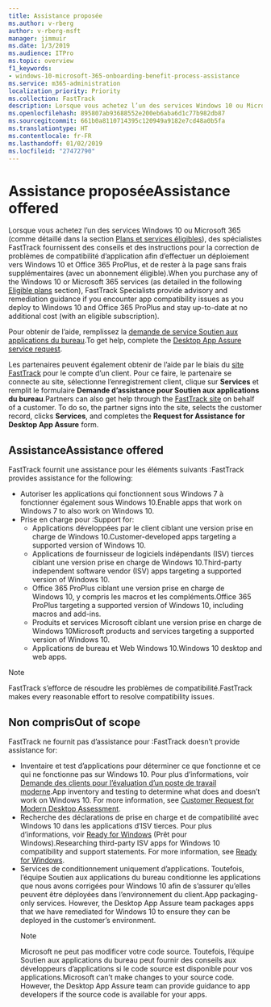 ```yaml
---
title: Assistance proposée
ms.author: v-rberg
author: v-rberg-msft
manager: jimmuir
ms.date: 1/3/2019
ms.audience: ITPro
ms.topic: overview
f1_keywords:
- windows-10-microsoft-365-onboarding-benefit-process-assistance
ms.service: m365-administration
localization_priority: Priority
ms.collection: FastTrack
description: Lorsque vous achetez l’un des services Windows 10 ou Microsoft 365, des spécialistes FastTrack fournissent des conseils et des instructions pour la correction de problèmes afin d’effectuer un déploiement vers Windows 10 et Office 365 ProPlus et de rester à la page sans frais supplémentaires (avec un abonnement éligible).
ms.openlocfilehash: 895807ab93688552e200eb6aba6d1c77b982db87
ms.sourcegitcommit: 661b0a8110714395c120949a9182e7cd48a0b5fa
ms.translationtype: HT
ms.contentlocale: fr-FR
ms.lasthandoff: 01/02/2019
ms.locfileid: "27472790"
---
```

# <a name="assistance-offered"></a><span data-ttu-id="b891b-103">Assistance proposée</span><span class="sxs-lookup"><span data-stu-id="b891b-103">Assistance offered</span></span>  

<span data-ttu-id="b891b-104">Lorsque vous achetez l’un des services Windows 10 ou Microsoft 365 (comme détaillé dans la section [Plans et services éligibles](M365-eligible-services-and-plans.md)), des spécialistes FastTrack fournissent des conseils et des instructions pour la correction de problèmes de compatibilité d’application afin d’effectuer un déploiement vers Windows 10 et Office 365 ProPlus, et de rester à la page sans frais supplémentaires (avec un abonnement éligible).</span><span class="sxs-lookup"><span data-stu-id="b891b-104">When you purchase any of the Windows 10 or Microsoft 365 services (as detailed in the following [Eligible plans](M365-eligible-services-and-plans.md) section), FastTrack Specialists provide advisory and remediation guidance if you encounter app compatibility issues as you deploy to Windows 10 and Office 365 ProPlus and stay up-to-date at no additional cost (with an eligible subscription).</span></span>

<span data-ttu-id="b891b-105">Pour obtenir de l’aide, remplissez la [demande de service Soutien aux applications du bureau](https://go.microsoft.com/fwlink/?linkid=2022721).</span><span class="sxs-lookup"><span data-stu-id="b891b-105">To get help, complete the [Desktop App Assure service request](https://go.microsoft.com/fwlink/?linkid=2022721).</span></span>

<span data-ttu-id="b891b-p101">Les partenaires peuvent également obtenir de l’aide par le biais du [site FastTrack](https://go.microsoft.com/fwlink/?linkid=780698) pour le compte d’un client. Pour ce faire, le partenaire se connecte au site, sélectionne l’enregistrement client, clique sur **Services** et remplit le formulaire **Demande d’assistance pour Soutien aux applications du bureau**.</span><span class="sxs-lookup"><span data-stu-id="b891b-p101">Partners can also get help through the [FastTrack site](https://go.microsoft.com/fwlink/?linkid=780698) on behalf of a customer. To do so, the partner signs into the site, selects the customer record, clicks **Services**, and completes the **Request for Assistance for Desktop App Assure** form.</span></span>

## <a name="assistance"></a><span data-ttu-id="b891b-108">Assistance</span><span class="sxs-lookup"><span data-stu-id="b891b-108">Assistance offered</span></span>

<span data-ttu-id="b891b-109">FastTrack fournit une assistance pour les éléments suivants :</span><span class="sxs-lookup"><span data-stu-id="b891b-109">FastTrack provides assistance for the following:</span></span>
- <span data-ttu-id="b891b-110">Autoriser les applications qui fonctionnent sous Windows 7 à fonctionner également sous Windows 10.</span><span class="sxs-lookup"><span data-stu-id="b891b-110">Enable apps that work on Windows 7 to also work on Windows 10.</span></span>
- <span data-ttu-id="b891b-111">Prise en charge pour :</span><span class="sxs-lookup"><span data-stu-id="b891b-111">Support for:</span></span>
    - <span data-ttu-id="b891b-112">Applications développées par le client ciblant une version prise en charge de Windows 10.</span><span class="sxs-lookup"><span data-stu-id="b891b-112">Customer-developed apps targeting a supported version of Windows 10.</span></span>
    - <span data-ttu-id="b891b-113">Applications de fournisseur de logiciels indépendants (ISV) tierces ciblant une version prise en charge de Windows 10.</span><span class="sxs-lookup"><span data-stu-id="b891b-113">Third-party independent software vendor (ISV) apps targeting a supported version of Windows 10.</span></span>
    - <span data-ttu-id="b891b-114">Office 365 ProPlus ciblant une version prise en charge de Windows 10, y compris les macros et les compléments.</span><span class="sxs-lookup"><span data-stu-id="b891b-114">Office 365 ProPlus targeting a supported version of Windows 10, including macros and add-ins.</span></span>
    - <span data-ttu-id="b891b-115">Produits et services Microsoft ciblant une version prise en charge de Windows 10</span><span class="sxs-lookup"><span data-stu-id="b891b-115">Microsoft products and services targeting a supported version of Windows 10.</span></span>
    - <span data-ttu-id="b891b-116">Applications de bureau et Web Windows 10.</span><span class="sxs-lookup"><span data-stu-id="b891b-116">Windows 10 desktop and web apps.</span></span>
> [!NOTE]
> <span data-ttu-id="b891b-117">FastTrack s’efforce de résoudre les problèmes de compatibilité.</span><span class="sxs-lookup"><span data-stu-id="b891b-117">FastTrack makes every reasonable effort to resolve compatibility issues.</span></span> 

## <a name="out-of-scope"></a><span data-ttu-id="b891b-118">Non compris</span><span class="sxs-lookup"><span data-stu-id="b891b-118">Out of scope</span></span>

<span data-ttu-id="b891b-119">FastTrack ne fournit pas d’assistance pour :</span><span class="sxs-lookup"><span data-stu-id="b891b-119">FastTrack doesn’t provide assistance for:</span></span>
- <span data-ttu-id="b891b-p102">Inventaire et test d’applications pour déterminer ce que fonctionne et ce qui ne fonctionne pas sur Windows 10. Pour plus d’informations, voir [Demande des clients pour l’évaluation d’un poste de travail moderne](https://go.microsoft.com/fwlink/?linkid=2053818).</span><span class="sxs-lookup"><span data-stu-id="b891b-p102">App inventory and testing to determine what does and doesn’t work on Windows 10. For more information, see [Customer Request for Modern Desktop Assessment](https://go.microsoft.com/fwlink/?linkid=2053818).</span></span>
- <span data-ttu-id="b891b-p103">Recherche des déclarations de prise en charge et de compatibilité avec Windows 10 dans les applications d’ISV tierces. Pour plus d’informations, voir [Ready for Windows](https://go.microsoft.com/fwlink/?linkid=2054580) (Prêt pour Windows).</span><span class="sxs-lookup"><span data-stu-id="b891b-p103">Researching third-party ISV apps for Windows 10 compatibility and support statements. For more information, see [Ready for Windows](https://go.microsoft.com/fwlink/?linkid=2054580).</span></span>
- <span data-ttu-id="b891b-p104">Services de conditionnement uniquement d’applications. Toutefois, l’équipe Soutien aux applications du bureau conditionne les applications que nous avons corrigées pour Windows 10 afin de s’assurer qu’elles peuvent être déployées dans l’environnement du client.</span><span class="sxs-lookup"><span data-stu-id="b891b-p104">App packaging-only services. However, the Desktop App Assure team packages apps that we have remediated for Windows 10 to ensure they can be deployed in the customer’s environment.</span></span>
    > [!NOTE]
    > <span data-ttu-id="b891b-p105">Microsoft ne peut pas modificer votre code source. Toutefois, l’équipe Soutien aux applications du bureau peut fournir des conseils aux développeurs d’applications si le code source est disponible pour vos applications.</span><span class="sxs-lookup"><span data-stu-id="b891b-p105">Microsoft can’t make changes to your source code. However, the Desktop App Assure team can provide guidance to app developers if the source code is available for your apps.</span></span>


